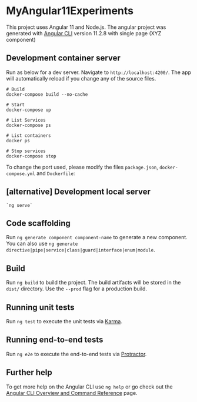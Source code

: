 # MyAngular11Experiments

This project uses Angular 11 and Node.js. 
The angular project was generated with [Angular CLI](https://github.com/angular/angular-cli) version 11.2.8 with single page (XYZ component)
 
## Development container server

Run as below for a dev server. Navigate to `http://localhost:4200/`. The app will automatically reload if you change any of the source files.

```
# Build
docker-compose build --no-cache

# Start
docker-compose up

# List Services
docker-compose ps

# List containers
docker ps

# Stop services
docker-compose stop
```

To change the port used, please modify the files `package.json`, `docker-compose.yml` and `Dockerfile`:

## [alternative] Development local server

```
`ng serve`
```

## Code scaffolding

Run `ng generate component component-name` to generate a new component. You can also use `ng generate directive|pipe|service|class|guard|interface|enum|module`.

## Build

Run `ng build` to build the project. The build artifacts will be stored in the `dist/` directory. Use the `--prod` flag for a production build.

## Running unit tests

Run `ng test` to execute the unit tests via [Karma](https://karma-runner.github.io).

## Running end-to-end tests

Run `ng e2e` to execute the end-to-end tests via [Protractor](http://www.protractortest.org/).

## Further help

To get more help on the Angular CLI use `ng help` or go check out the [Angular CLI Overview and Command Reference](https://angular.io/cli) page.

